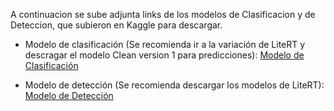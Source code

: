 A continuacion se sube adjunta links de los modelos de Clasificacion y de Deteccion, que subieron en Kaggle para descargar.

- Modelo de clasificación (Se recomienda ir a la variación de LiteRT y descragar el modelo Clean version 1 para predicciones): [Modelo de Clasificación](https://www.kaggle.com/models/fredycastao/road-conditions-model)

- Modelo de detección (Se recomienda descargar los modelos de LiteRT): [Modelo de Detección](https://www.kaggle.com/models/fredycastao/pothole-detection)
